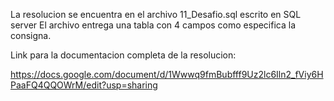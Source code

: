 La resolucion se encuentra en el archivo 11_Desafio.sql escrito en SQL server
El archivo entrega una tabla con 4 campos como especifica la consigna.

Link para la documentacion completa de la resolucion:

https://docs.google.com/document/d/1Wwwq9fmBubfff9Uz2lc6Iln2_fViy6HPaaFQ4QQOWrM/edit?usp=sharing